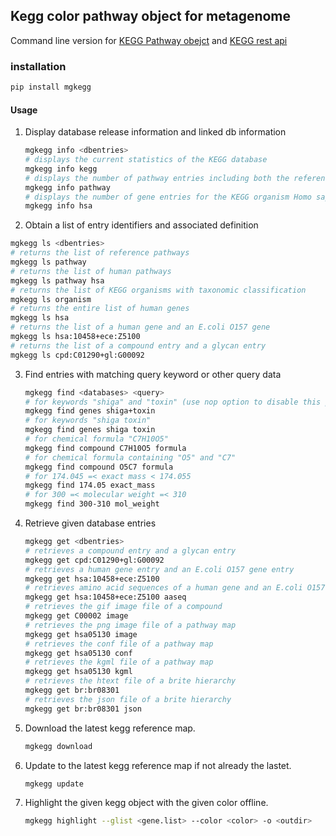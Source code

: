 ## Kegg color pathway object for metagenome

Command line version for [KEGG Pathway obejct](https://www.genome.jp/kegg/tool/map_pathway2.html) and [KEGG rest api](https://www.kegg.jp/kegg/rest/keggapi.html)



### installation

```sh
pip install mgkegg
```

#### Usage

1. Display database release information and linked db information

   ```sh
   mgkegg info <dbentries>
   # displays the current statistics of the KEGG database
   mgkegg info kegg
   # displays the number of pathway entries including both the reference and organism-specific pathways
   mgkegg info pathway
   # displays the number of gene entries for the KEGG organism Homo sapiens
   mgkegg info hsa
   ```

2.  Obtain a list of entry identifiers and associated definition

   ```sh
   mgkegg ls <dbentries>
   # returns the list of reference pathways
   mgkegg ls pathway
   # returns the list of human pathways
   mgkegg ls pathway hsa
   # returns the list of KEGG organisms with taxonomic classification
   mgkegg ls organism
   # returns the entire list of human genes
   mgkegg ls hsa
   # returns the list of a human gene and an E.coli O157 gene
   mgkegg ls hsa:10458+ece:Z5100
   # returns the list of a compound entry and a glycan entry
   mgkegg ls cpd:C01290+gl:G00092
   ```

3. Find entries with matching query keyword or other query data

   ```sh
   mgkegg find <databases> <query>
   # for keywords "shiga" and "toxin" (use nop option to disable this processing)
   mgkegg find genes shiga+toxin
   # for keywords "shiga toxin"
   mgkegg find genes shiga toxin
   # for chemical formula "C7H10O5"
   mgkegg find compound C7H10O5 formula
   # for chemical formula containing "O5" and "C7"
   mgkegg find compound O5C7 formula
   # for 174.045 =< exact mass < 174.055
   mgkegg find 174.05 exact_mass
   # for 300 =< molecular weight =< 310
   mgkegg find 300-310 mol_weight
   ```
   
4. Retrieve given database entries

   ```sh
   mgkegg get <dbentries>
   # retrieves a compound entry and a glycan entry
   mgkegg get cpd:C01290+gl:G00092
   # retrieves a human gene entry and an E.coli O157 gene entry
   mgkegg get hsa:10458+ece:Z5100
   # retrieves amino acid sequences of a human gene and an E.coli O157 gene
   mgkegg get hsa:10458+ece:Z5100 aaseq
   # retrieves the gif image file of a compound
   mgkegg get C00002 image
   # retrieves the png image file of a pathway map
   mgkegg get hsa05130 image
   # retrieves the conf file of a pathway map
   mgkegg get hsa05130 conf
   # retrieves the kgml file of a pathway map
   mgkegg get hsa05130 kgml
   # retrieves the htext file of a brite hierarchy
   mgkegg get br:br08301
   # retrieves the json file of a brite hierarchy
   mgkegg get br:br08301 json
   ```

5. Download the latest kegg reference map.

   ```sh
   mgkegg download
   ```

6. Update to the latest kegg reference map if not already the lastet.

   ```sh
   mgkegg update
   ```

7. Highlight the given kegg object with the given color offline.

   ``` sh
   mgkegg highlight --glist <gene.list> --color <color> -o <outdir>
   ```



